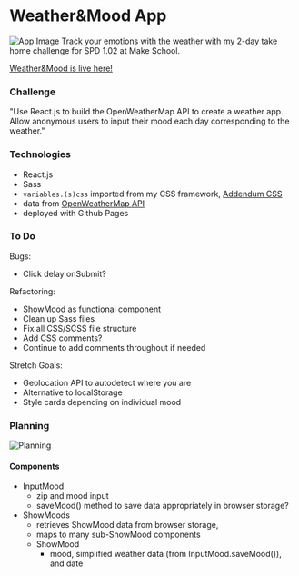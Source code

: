 # Weather&Mood App
![App Image](https://i.gyazo.com/ce679ba9c9d7647568862439f03dd1ff.png)
Track your emotions with the weather with my 2-day take home challenge for SPD 1.02 at Make School.

[Weather&Mood is live here!](http://victoriamurray.me/spd1.02-weather-app/)

### Challenge
"Use React.js to build the OpenWeatherMap API to create a weather app. Allow anonymous users to input their mood each day corresponding to the weather."

### Technologies
- React.js
- Sass
- `variables.(s)css` imported from my CSS framework, [Addendum CSS](https://github.com/t0ri/addendum-css)
- data from [OpenWeatherMap API](https://openweathermap.org/api)
- deployed with Github Pages

### To Do
Bugs:
- Click delay onSubmit?

Refactoring:
- ShowMood as functional component
- Clean up Sass files
- Fix all CSS/SCSS file structure
- Add CSS comments?
- Continue to add comments throughout if needed

Stretch Goals:
- Geolocation API to autodetect where you are
- Alternative to localStorage
- Style cards depending on individual mood

### Planning
![Planning](https://lh3.googleusercontent.com/fQ7dq6d-iq0PTVjE1wF3-jEM2HC9Nx6sJvmBpmkQnhkXwBxoyb0-E3Kko1BDiAbMO2RR1Wxj2WPra-qf56POgha--5a2T30qhHMARH7Phc5NWNtQSBAHSRWTbqomm-Vz9SeHk-cTTp78YT3EKR2SmALbrAf7Vxf1Hwti0ETlu8uOo2nhCsAx_2gym8t78bwUFGC6fYClFxSrV1kyqZ_2sB6D3gcgNmIjHCmaot20GuGo8EQ3Rj8wPUtjuf0oLm8IJIJm_8RlPa3slA0Pv1VH_dwwxngJ3ypbV5sCxEECD3UfKJ7LZdCEwLUA-i3VCheaKkzuh0FypTFubQeUKyaNoHBB_0I9WoW3myTr-wfLuqQ7st07e2bo-wNsFqr_2oAbbuXEQzS4aswrSQRzFLNQIUDzsnADAndaCmbwe74nTrREYvHX5Bl04KXCW-mDI6Rq5ixTH4ThAEgeO1DF7dU_pkrRx22u65JEAtAOloxSLzvrdvfucpZi5NU3I4O9tpyVU9Te9r10HM5euYEz-vbLUukb9LDFGQuXymz5TS-UudOO-GDnezmdg3Qk8AIvYQeFf8y6-Io5yP2Ncp_0qa0E7HUoD4asyxyV8UkD_GARcrjXmJu3VV-dwbjv56gWzZt2gBpayjzNagCo76jhXgn1rzzf6n1c22Cw=w2483-h1617-no)
#### Components
- InputMood
  - zip and mood input
  - saveMood() method to save data appropriately in browser storage?
- ShowMoods
  - retrieves ShowMood data from browser storage,
  - maps to many sub-ShowMood components
  - ShowMood
    - mood, simplified weather data (from InputMood.saveMood()), and date
